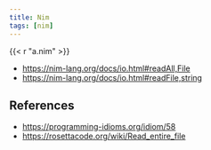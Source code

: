 ```yaml
---
title: Nim
tags: [nim]
---
```


{{< r "a.nim" >}}

- <https://nim-lang.org/docs/io.html#readAll,File>
- <https://nim-lang.org/docs/io.html#readFile,string>

## References

- <https://programming-idioms.org/idiom/58>
- <https://rosettacode.org/wiki/Read_entire_file>
